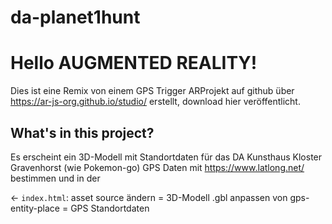 # da-planet1hunt

# Hello AUGMENTED REALITY!

Dies ist eine Remix von einem GPS Trigger ARProjekt auf github über 
https://ar-js-org.github.io/studio/ erstellt, download hier veröffentlicht.

## What's in this project?
 
 Es erscheint ein 3D-Modell mit Standortdaten für das DA Kunsthaus Kloster Gravenhorst (wie Pokemon-go)
 GPS Daten mit https://www.latlong.net/ bestimmen und in der 

← `index.html`: 
asset source ändern = 3D-Modell .gbl
anpassen von gps-entity-place = GPS Standortdaten
